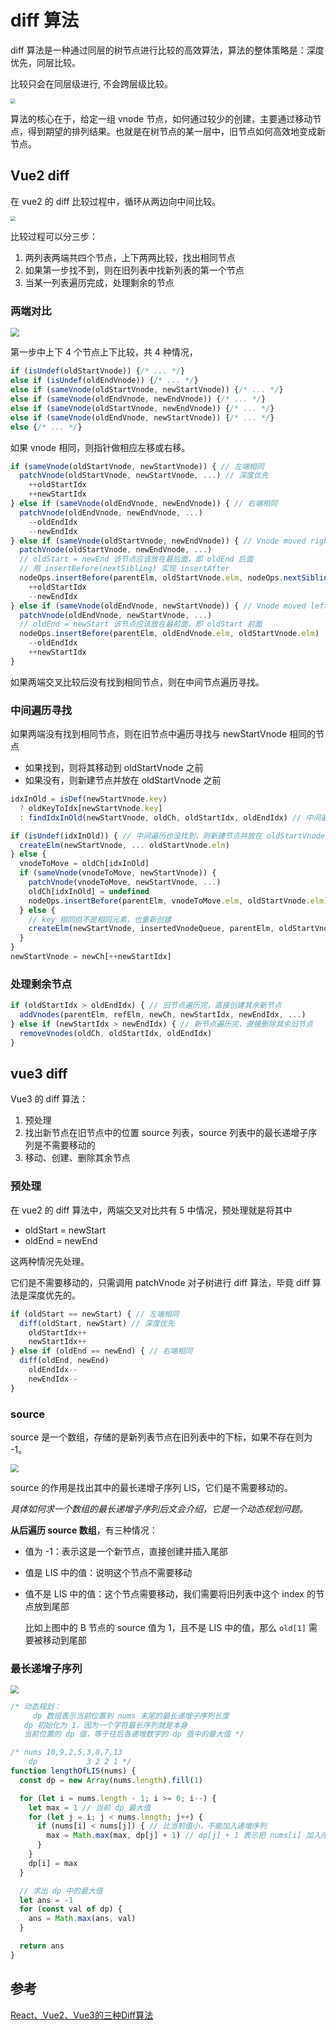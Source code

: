 # diff 算法

diff 算法是一种通过同层的树节点进行比较的高效算法，算法的整体策略是：深度优先，同层比较。

比较只会在同层级进行, 不会跨层级比较。

<img class="img-mid" src="https://static001.infoq.cn/resource/image/91/54/91e9c9519a11caa0c5bf70714383f054.png" style="zoom:50%;" />

算法的核心在于，给定一组 vnode 节点，如何通过较少的创建，主要通过移动节点，得到期望的排列结果。也就是在树节点的某一层中，旧节点如何高效地变成新节点。

## Vue2 diff

在 vue2 的 diff 比较过程中，循环从两边向中间比较。

<img class="img-mid" src="https://static001.infoq.cn/resource/image/2d/ec/2dcd6ad5cf82c65b9cfc43a27ba1e4ec.png" style="zoom:50%;" />

比较过程可以分三步：

1. 两列表两端共四个节点，上下两两比较，找出相同节点
2. 如果第一步找不到，则在旧列表中找新列表的第一个节点
2. 当某一列表遍历完成，处理剩余的节点

### 两端对比

<img class="img-mid" src="https://tva1.sinaimg.cn/large/e6c9d24egy1h4h342rtspj20ct08ywes.jpg" style="zoom:90%;" />

第一步中上下 4 个节点上下比较，共 4 种情况，

```javascript
if (isUndef(oldStartVnode)) {/* ... */}
else if (isUndef(oldEndVnode)) {/* ... */}
else if (sameVnode(oldStartVnode, newStartVnode)) {/* ... */}
else if (sameVnode(oldEndVnode, newEndVnode)) {/* ... */}
else if (sameVnode(oldStartVnode, newEndVnode)) {/* ... */}
else if (sameVnode(oldEndVnode, newStartVnode)) {/* ... */}
else {/* ... */}
```

如果 vnode 相同，则指针做相应左移或右移。

```javascript
if (sameVnode(oldStartVnode, newStartVnode)) { // 左端相同
  patchVnode(oldStartVnode, newStartVnode, ...) // 深度优先
	++oldStartIdx
	++newStartIdx
} else if (sameVnode(oldEndVnode, newEndVnode)) { // 右端相同
  patchVnode(oldEndVnode, newEndVnode, ...)
	--oldEndIdx
	--newEndIdx
} else if (sameVnode(oldStartVnode, newEndVnode)) { // Vnode moved right
  patchVnode(oldStartVnode, newEndVnode, ...)
  // oldStart = newEnd 该节点应该放在最后面，即 oldEnd 后面
  // 用 insertBefore(nextSibling) 实现 insertAfter
  nodeOps.insertBefore(parentElm, oldStartVnode.elm, nodeOps.nextSibling(oldEndVnode.elm))
	++oldStartIdx
	--newEndIdx
} else if (sameVnode(oldEndVnode, newStartVnode)) { // Vnode moved left
  patchVnode(oldEndVnode, newStartVnode, ...)
  // oldEnd = newStart 该节点应该放在最前面，即 oldStart 前面
  nodeOps.insertBefore(parentElm, oldEndVnode.elm, oldStartVnode.elm)
	--oldEndIdx
	++newStartIdx
}
```



如果两端交叉比较后没有找到相同节点，则在中间节点遍历寻找。

### 中间遍历寻找

如果两端没有找到相同节点，则在旧节点中遍历寻找与 newStartVnode 相同的节点

* 如果找到，则将其移动到 oldStartVnode 之前
* 如果没有，则新建节点并放在 oldStartVnode 之前

```javascript
idxInOld = isDef(newStartVnode.key)
  ? oldKeyToIdx[newStartVnode.key]
  : findIdxInOld(newStartVnode, oldCh, oldStartIdx, oldEndIdx) // 中间遍历

if (isUndef(idxInOld)) { // 中间遍历也没找到，则新建节点并放在 oldStartVnode 之前
  createElm(newStartVnode, ... oldStartVnode.elm)
} else {
  vnodeToMove = oldCh[idxInOld]
  if (sameVnode(vnodeToMove, newStartVnode)) {
    patchVnode(vnodeToMove, newStartVnode, ...)
    oldCh[idxInOld] = undefined
    nodeOps.insertBefore(parentElm, vnodeToMove.elm, oldStartVnode.elm)
  } else {
    // key 相同但不是相同元素，也重新创建
    createElm(newStartVnode, insertedVnodeQueue, parentElm, oldStartVnode.elm, ...)
  }
}
newStartVnode = newCh[++newStartIdx]
```

### 处理剩余节点

```javascript
if (oldStartIdx > oldEndIdx) { // 旧节点遍历完，直接创建其余新节点
  addVnodes(parentElm, refElm, newCh, newStartIdx, newEndIdx, ...)
} else if (newStartIdx > newEndIdx) { // 新节点遍历完，直接删除其余旧节点
  removeVnodes(oldCh, oldStartIdx, oldEndIdx)
}
```

## vue3 diff

Vue3 的 diff 算法：

1. 预处理
2. 找出新节点在旧节点中的位置 source 列表，source 列表中的最长递增子序列是不需要移动的
3. 移动、创建、删除其余节点

### 预处理

在 vue2 的 diff 算法中，两端交叉对比共有 5 中情况，预处理就是将其中

* oldStart = newStart
* oldEnd = newEnd

这两种情况先处理。

它们是不需要移动的，只需调用 patchVnode 对子树进行 diff 算法，毕竟 diff 算法是深度优先的。

```javascript
if (oldStart == newStart) { // 左端相同
  diff(oldStart, newStart) // 深度优先
	oldStartIdx++
	newStartIdx++
} else if (oldEnd == newEnd) { // 右端相同
  diff(oldEnd, newEnd)
	oldEndIdx--
	newEndIdx--
}
```

### source

source 是一个数组，存储的是新列表节点在旧列表中的下标，如果不存在则为 -1。

<img class="img-mid" src="https://tva1.sinaimg.cn/large/e6c9d24egy1h4qgt9evr8j20id08xjrr.jpg" style="zoom:80%;" />

source 的作用是找出其中的最长递增子序列 LIS，它们是不需要移动的。

*具体如何求一个数组的最长递增子序列后文会介绍，它是一个动态规划问题。*

**从后遍历 source 数组**，有三种情况：

* 值为 -1：表示这是一个新节点，直接创建并插入尾部

* 值是 LIS 中的值：说明这个节点不需要移动

* 值不是 LIS 中的值：这个节点需要移动，我们需要将旧列表中这个 index 的节点放到尾部

  比如上图中的 B 节点的 source 值为 1，且不是 LIS 中的值，那么 `old[1]` 需要被移动到尾部

### 最长递增子序列

<img class="img-mid" src="https://tva1.sinaimg.cn/large/e6c9d24egy1h4txj8ewqaj20gp05l3yj.jpg" style="zoom:80%;" />



```javascript
/* 动态规划：
	 dp 数组表示当前位置到 nums 末尾的最长递增子序列长度
   dp 初始化为 1，因为一个字符最长序列就是本身
   当前位置的 dp 值，等于往后各递增数字的 dp 值中的最大值 */

/* nums 10,9,2,5,3,8,7,13
    dp           3 2 2 1 */
function lengthOfLIS(nums) {
  const dp = new Array(nums.length).fill(1)

  for (let i = nums.length - 1; i >= 0; i--) {
    let max = 1 // 当前 dp 最大值
    for (let j = i; j < nums.length; j++) {
      if (nums[i] < nums[j]) { // 比当前值小，不能加入递增序列
        max = Math.max(max, dp[j] + 1) // dp[j] + 1 表示把 nums[i] 加入序列
      }
    }
    dp[i] = max
  }

  // 求出 dp 中的最大值
  let ans = -1
  for (const val of dp) {
    ans = Math.max(ans, val)
  }

  return ans
}
```

## 参考

[React、Vue2、Vue3的三种Diff算法](https://juejin.cn/post/6919376064833667080)